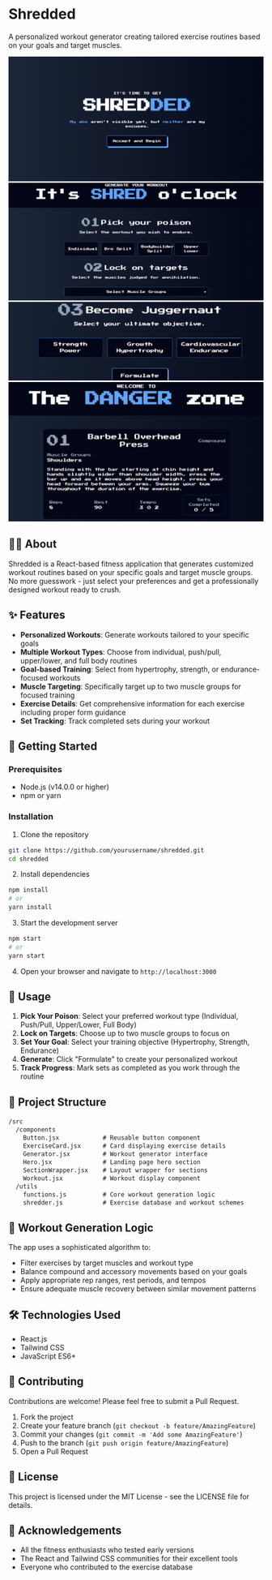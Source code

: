 # Shredded

A personalized workout generator creating tailored exercise routines based on your goals and target muscles.

![Shredded WebApp](finalpics/pic1.png) ![](finalpics/pic2.png)![](finalpics/pic3.png)![](finalpics/pic4.png)

## 🏋️‍♂️ About

Shredded is a React-based fitness application that generates customized workout routines based on your specific goals and target muscle groups. No more guesswork - just select your preferences and get a professionally designed workout ready to crush.

## ✨ Features

- **Personalized Workouts**: Generate workouts tailored to your specific goals
- **Multiple Workout Types**: Choose from individual, push/pull, upper/lower, and full body routines
- **Goal-based Training**: Select from hypertrophy, strength, or endurance-focused workouts
- **Muscle Targeting**: Specifically target up to two muscle groups for focused training
- **Exercise Details**: Get comprehensive information for each exercise including proper form guidance
- **Set Tracking**: Track completed sets during your workout

## 🚀 Getting Started

### Prerequisites

- Node.js (v14.0.0 or higher)
- npm or yarn

### Installation

1. Clone the repository
```bash
git clone https://github.com/yourusername/shredded.git
cd shredded
```

2. Install dependencies
```bash
npm install
# or
yarn install
```

3. Start the development server
```bash
npm start
# or
yarn start
```

4. Open your browser and navigate to `http://localhost:3000`

## 🔧 Usage

1. **Pick Your Poison**: Select your preferred workout type (Individual, Push/Pull, Upper/Lower, Full Body)
2. **Lock on Targets**: Choose up to two muscle groups to focus on
3. **Set Your Goal**: Select your training objective (Hypertrophy, Strength, Endurance)
4. **Generate**: Click "Formulate" to create your personalized workout
5. **Track Progress**: Mark sets as completed as you work through the routine

## 🧩 Project Structure

```
/src
  /components
    Button.jsx            # Reusable button component
    ExerciseCard.jsx      # Card displaying exercise details
    Generator.jsx         # Workout generator interface
    Hero.jsx              # Landing page hero section
    SectionWrapper.jsx    # Layout wrapper for sections
    Workout.jsx           # Workout display component
  /utils
    functions.js          # Core workout generation logic
    shredder.js           # Exercise database and workout schemes
```

## 🔄 Workout Generation Logic

The app uses a sophisticated algorithm to:
- Filter exercises by target muscles and workout type
- Balance compound and accessory movements based on your goals
- Apply appropriate rep ranges, rest periods, and tempos
- Ensure adequate muscle recovery between similar movement patterns

## 🛠️ Technologies Used

- React.js
- Tailwind CSS
- JavaScript ES6+

## 🤝 Contributing

Contributions are welcome! Please feel free to submit a Pull Request.

1. Fork the project
2. Create your feature branch (`git checkout -b feature/AmazingFeature`)
3. Commit your changes (`git commit -m 'Add some AmazingFeature'`)
4. Push to the branch (`git push origin feature/AmazingFeature`)
5. Open a Pull Request

## 📝 License

This project is licensed under the MIT License - see the LICENSE file for details.

## 🙏 Acknowledgements

- All the fitness enthusiasts who tested early versions
- The React and Tailwind CSS communities for their excellent tools
- Everyone who contributed to the exercise database
